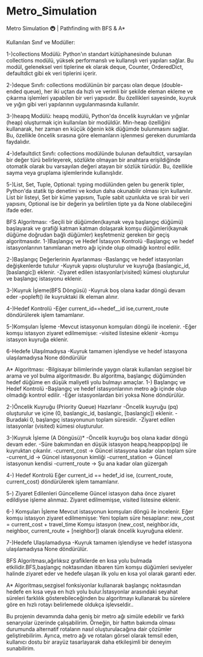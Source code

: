 # Metro_Simulation
 Metro Simulation 🚇 | Pathfinding with BFS & A*

Kullanılan Sınıf ve Modüller:


1-)collections Modülü: Python'ın standart kütüphanesinde bulunan collections modülü, yüksek performanslı ve kullanışlı veri yapıları sağlar. Bu modül, geleneksel veri tiplerine ek olarak deque, Counter, OrderedDict, defaultdict gibi ek veri tiplerini içerir. ​

2-)deque Sınıfı: collections modülünün bir parçası olan deque (double-ended queue), her iki uçtan da hızlı ve verimli bir şekilde eleman ekleme ve çıkarma işlemleri yapabilen bir veri yapısıdır. Bu özellikleri sayesinde, kuyruk ve yığın gibi veri yapılarının uygulanmasında kullanılır. ​

3-)heapq Modülü: heapq modülü, Python'da öncelik kuyrukları ve yığınlar (heap) oluşturmak için kullanılan bir modüldür. Min-heap özelliğini kullanarak, her zaman en küçük öğenin kök düğümde bulunmasını sağlar. Bu, özellikle öncelik sırasına göre elemanların işlenmesi gereken durumlarda faydalıdır. ​

4-)defaultdict Sınıfı: collections modülünde bulunan defaultdict, varsayılan bir değer türü belirleyerek, sözlükte olmayan bir anahtara erişildiğinde otomatik olarak bu varsayılan değeri atayan bir sözlük türüdür. Bu, özellikle sayma veya gruplama işlemlerinde kullanışlıdır. ​


5-)List, Set, Tuple, Optional: typing modülünden gelen bu generik tipler, Python'da statik tip denetimi ve kodun daha okunabilir olması için kullanılır. List bir listeyi, Set bir küme yapısını, Tuple sabit uzunlukta ve sıralı bir veri yapısını, Optional ise bir değerin ya belirtilen tipte ya da None olabileceğini ifade eder.
 
 BFS Algoritması:
  -Seçili bir düğümden(kaynak veya başlangıç düğümü) başlayarak ve grafiği katman katman dolaşarak komşu düğümleri(kaynak düğüme doğrudan bağlı düğümler) keşfetmeniz gereken bir geçiş algoritmasıdır.
  1-)Başlangıç ve Hedef İstasyon Kontrolü
  -Başlangıç ve hedef istasyonlarının tanımlanan metro ağı içinde olup olmadığı kontrol edilir.

  2-)Başlangıç Değerlerinin Ayarlanması
  -Baslangıç ve hedef istasyonları değişkenlerde tutulur
  -Kuyruk yapısı oluşturulur ve kuyruğa (baslangic_id, [baslangic]) eklenir.
  -Ziyaret edilen istasyonlar(visited) kümesi oluşturulur ve başlangıç istasyonu eklenir.

  3-)Kuyruk İşleme(BFS Döngüsü)
  -Kuyruk boş olana kadar döngü devam eder
  -popleft() ile kuyruktaki ilk eleman alınır.

  4-)Hedef Kontrolü
  -Eğer current_id==hedef__id ise,current_route döndürülerek işlem tamamlanır.

  5-)Komşuları İşleme
  -Mevcut istasyonun komşuları döngü ile incelenir.
  -Eğer komşu istasyon ziyaret edilmemişse:
     -visited listesine eklenir
     -komşu istasyon kuyruğa eklenir.
     
   6-Hedefe Ulaşılmadıysa
   -Kuyruk tamamen işlendiyse ve hedef istasyona ulaşılamadıysa None döndürülür

 A* Algoritması:
 -​Bilgisayar bilimlerinde yaygın olarak kullanılan sezgisel bir arama ve yol bulma algoritmasıdır. Bu algoritma, başlangıç düğümünden hedef düğüme en düşük maliyetli yolu bulmayı amaçlar.
1-) Başlangıç ve Hedef Kontrolü
-Başlangıç ve hedef istasyonlarının metro ağı içinde olup olmadığı kontrol edilir.
-Eğer istasyonlardan biri yoksa None döndürülür.

2️-)Öncelik Kuyruğu (Priority Queue) Hazırlanır
-Öncelik kuyruğu (pq) oluşturulur ve içine (0, baslangic_id, baslangic, [baslangic]) eklenir.
-Buradaki 0, başlangıç istasyonunun toplam süresidir.
-Ziyaret edilen istasyonlar (visited) kümesi oluşturulur.

3️-)Kuyruk İşleme (A Döngüsü)*
-Öncelik kuyruğu boş olana kadar döngü devam eder.
-Süre bakımından en düşük istasyon heapq.heappop(pq) ile kuyruktan çıkarılır.
-current_cost → Güncel istasyona kadar olan toplam süre
-current_id → Güncel istasyonun kimliği
-current_station → Güncel istasyonun kendisi
-current_route → Şu ana kadar olan güzergah

4-) Hedef Kontrolü
Eğer current_id == hedef_id ise, (current_route, current_cost) döndürülerek işlem tamamlanır.

5️-) Ziyaret Edilenleri Güncelleme
Güncel istasyon daha önce ziyaret edildiyse işleme alınmaz.
Ziyaret edilmemişse, visited listesine eklenir.

6-) Komşuları İşleme
Mevcut istasyonun komşuları döngü ile incelenir.
Eğer komşu istasyon ziyaret edilmemişse:
Yeni toplam süre hesaplanır: new_cost = current_cost + travel_time
Komşu istasyon (new_cost, neighbor.idx, neighbor, current_route + [neighbor]) olarak öncelik kuyruğuna eklenir.

7️-)Hedefe Ulaşılamadıysa
-Kuyruk tamamen işlendiyse ve hedef istasyona ulaşılamadıysa None döndürülür.

BFS Algoritması,ağırlıksız grafiklerde en kısa yolu bulmada etkilidir.BFS,başlangıç noktasından itibaren tüm komşu düğümleri seviyeler halinde ziyaret eder ve hedefe ulaşan ilk yolu en kısa yol olarak garanti eder.

A* Algoritması,sezgisel fonksiyonlar kullanarak başlangıç noktasından hedefe en kısa veya en hızlı yolu bulur.İstasyonlar arasındaki seyahat süreleri farklılık gösterebileceğinden bu algoritmayı kullanarak bu sürelere göre en hızlı rotayı belirlemede oldukça işlevseldir..

Bu projenin devamında daha geniş bir metro ağı simüle edebilir ve farklı senaryolar üzerinde çalışabilirim. Örneğin, bir hattın bakımda olması durumunda alternatif rotaların nasıl oluşturulacağına dair çözümler geliştirebilirim. Ayrıca, metro ağı ve rotaları görsel olarak temsil eden, kullanıcı dostu bir arayüz tasarlayarak daha etkileşimli bir deneyim sunabilirim.
   
  
   
   
  

 
 
